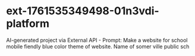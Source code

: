 # ext-1761535349498-01n3vdi-platform
AI-generated project via External API - Prompt: Make a website for school mobile fiendly blue color theme of website. Name of somer ville public sch
